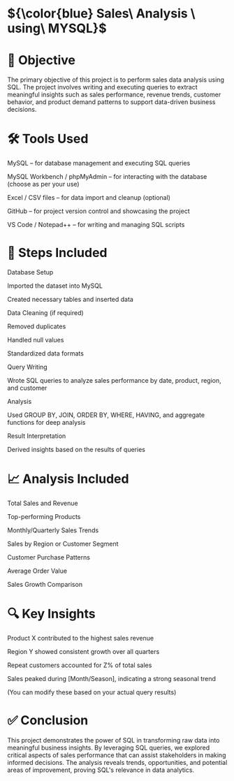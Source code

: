 # ${\color{blue} Sales\ Analysis \ using\ MYSQL}$

# 🧾 Objective
The primary objective of this project is to perform sales data analysis using SQL. The project involves writing and executing queries to extract meaningful insights such as sales performance, revenue trends, customer behavior, and product demand patterns to support data-driven business decisions.

# 🛠️ Tools Used
MySQL – for database management and executing SQL queries

MySQL Workbench / phpMyAdmin – for interacting with the database (choose as per your use)

Excel / CSV files – for data import and cleanup (optional)

GitHub – for project version control and showcasing the project

VS Code / Notepad++ – for writing and managing SQL scripts

# 📌 Steps Included
Database Setup

Imported the dataset into MySQL

Created necessary tables and inserted data

Data Cleaning (if required)

Removed duplicates

Handled null values

Standardized data formats

Query Writing

Wrote SQL queries to analyze sales performance by date, product, region, and customer

Analysis

Used GROUP BY, JOIN, ORDER BY, WHERE, HAVING, and aggregate functions for deep analysis

Result Interpretation

Derived insights based on the results of queries

# 📈 Analysis Included
Total Sales and Revenue

Top-performing Products

Monthly/Quarterly Sales Trends

Sales by Region or Customer Segment

Customer Purchase Patterns

Average Order Value

Sales Growth Comparison

# 🔍 Key Insights
Product X contributed to the highest sales revenue

Region Y showed consistent growth over all quarters

Repeat customers accounted for Z% of total sales

Sales peaked during [Month/Season], indicating a strong seasonal trend

(You can modify these based on your actual query results)

# ✅ Conclusion
This project demonstrates the power of SQL in transforming raw data into meaningful business insights. By leveraging SQL queries, we explored critical aspects of sales performance that can assist stakeholders in making informed decisions. The analysis reveals trends, opportunities, and potential areas of improvement, proving SQL's relevance in data analytics.
